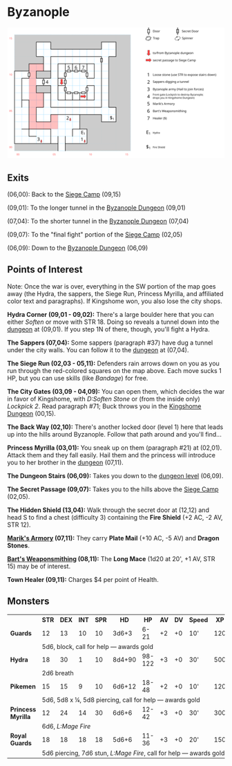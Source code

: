 # Byzanople

![map](byzanople.svg)

## Exits

(06,00): Back to the [Siege Camp](siege-camp.md) (09,15)

(09,01): To the longer tunnel in the [Byzanople Dungeon](byzanople-dungeon.md) (09,01)

(07,04): To the shorter tunnel in the [Byzanople Dungeon](byzanople-dungeon.md) (07,04)

(09,07): To the "final fight" portion of the [Siege Camp](siege-camp.md) (02,05)

(06,09): Down to the [Byzanople Dungeon](byzanople-dungeon.md) (06,09)

## Points of Interest

Note: Once the war is over, everything in the SW portion of the map goes away (the Hydra, the sappers, the Siege Run, Princess Myrilla, and affiliated color text and paragraphs). If Kingshome won, you also lose the city shops.

**Hydra Corner (09,01 - 09,02):** There's a large boulder here that you can either *Soften* or move with STR 18. Doing so reveals a tunnel down into the [dungeon](byzanople-dungeon.md) at (09,01). If you step 1N of there, though, you'll fight a Hydra.

**The Sappers (07,04):** Some sappers (paragraph #37) have dug a tunnel under the city walls. You can follow it to the [dungeon](byzanople-dungeon.md) at (07,04).

**The Siege Run (02,03 - 05,11):** Defenders rain arrows down on you as you run through the red-colored squares on the map above. Each move sucks 1 HP, but you can use skills (like *Bandage*) for free.

**The City Gates (03,09 - 04,09):** You can open them, which decides the war in favor of Kingshome, with *D:Soften Stone* or (from the inside only) *Lockpick 2*. Read paragraph #71; Buck throws you in the [Kingshome Dungeon](kingshome-dungeon.md) (00,15).

**The Back Way (02,10):** There's another locked door (level 1) here that leads up into the hills around Byzanople. Follow that path around and you'll find...

**Princess Myrilla (03,01):** You sneak up on them (paragraph #21) at (02,01). Attack them and they fall easily. Hail them and the princess will introduce you to her brother in the [dungeon](byzanople-dungeon.md) (07,11).

**The Dungeon Stairs (06,09):** Takes you down to the [dungeon level](byzanople-dungeon.md) (06,09).

**The Secret Passage (09,07):** Takes you to the hills above the [Siege Camp](siege-camp.md) (02,05).

**The Hidden Shield (13,04):** Walk through the secret door at (12,12) and head S to find a chest (difficulty 3) containing the **Fire Shield** (+2 AC, -2 AV, STR 12).

**[Marik's Armory](../things-and-stuff.md#mariks-armory) (07,11):** They carry **Plate Mail** (+10 AC, -5 AV) and **Dragon Stones**.

**[Bart's Weaponsmithing](../things-and-stuff.md#barts-weaponsmithing) (08,11):** The **Long Mace** (1d20 at 20', +1 AV, STR 15) may be of interest.

**Town Healer (09,11):** Charges $4 per point of Health.

## Monsters

<table>
  <tr>
    <th></th>
    <th>STR</th>
    <th>DEX</th>
    <th>INT</th>
    <th>SPR</th>
    <th>HD</th>
    <th>HP</th>
    <th>AV</th>
    <th>DV</th>
    <th>Speed</th>
    <th>XP</th>
  </tr>
  <tr>
    <td><b>Guards</b></td>
    <td>12</td>
    <td>13</td>
    <td>10</td>
    <td>10</td>
    <td>3d6+3</td>
    <td>6-21</td>
    <td>+2</td>
    <td>+0</td>
    <td>10'</td>
    <td>120</td>
  </tr><tr>
    <td></td>
    <td colspan="10">5d6, block, call for help — awards gold</td>
  </tr>
  <tr>
    <td><b>Hydra</b></td>
    <td>18</td>
    <td>30</td>
    <td>1</td>
    <td>10</td>
    <td>8d4+90</td>
    <td>98-122</td>
    <td>+3</td>
    <td>+0</td>
    <td>30'</td>
    <td>500</td>
  </tr><tr>
    <td></td>
    <td colspan="10">2d6 breath</td>
  </tr>
  <tr>
    <td><b>Pikemen</b></td>
    <td>15</td>
    <td>15</td>
    <td>9</td>
    <td>10</td>
    <td>6d6+12</td>
    <td>18-48</td>
    <td>+2</td>
    <td>+0</td>
    <td>10'</td>
    <td>120</td>
  </tr><tr>
    <td></td>
    <td colspan="10">5d6, 5d8 x ¼, 5d8 piercing, call for help — awards gold</td>
  </tr>
  <tr>
    <td><b>Princess Myrilla</b></td>
    <td>12</td>
    <td>24</td>
    <td>14</td>
    <td>30</td>
    <td>6d6+6</td>
    <td>12-42</td>
    <td>+3</td>
    <td>+0</td>
    <td>30'</td>
    <td>300</td>
  </tr><tr>
    <td></td>
    <td colspan="10">6d6, <i>L:Mage Fire</i></td>
  </tr>
  <tr>
    <td><b>Royal Guards</b></td>
    <td>18</td>
    <td>18</td>
    <td>18</td>
    <td>18</td>
    <td>5d6+6</td>
    <td>11-36</td>
    <td>+3</td>
    <td>+0</td>
    <td>20'</td>
    <td>150</td>
  </tr><tr>
    <td></td>
    <td colspan="10">5d6 piercing, 7d6 stun, <i>L:Mage Fire</i>, call for help — awards gold</td>
  </tr>
</table>